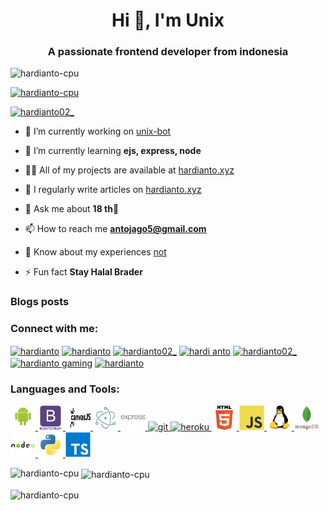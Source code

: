 <h1 align="center">Hi 👋, I'm Unix</h1>
<h3 align="center">A passionate frontend developer from indonesia</h3>

<p align="left"> <img src="https://komarev.com/ghpvc/?username=hardianto-cpu&label=Profile%20views&color=0e75b6&style=flat" alt="hardianto-cpu" /> </p>

<p align="left"> <a href="https://github.com/ryo-ma/github-profile-trophy"><img src="https://github-profile-trophy.vercel.app/?username=hardianto-cpu" alt="hardianto-cpu" /></a> </p>

<p align="left"> <a href="https://twitter.com/hardianto02_" target="blank"><img src="https://img.shields.io/twitter/follow/hardianto02_?logo=twitter&style=for-the-badge" alt="hardianto02_" /></a> </p>

- 🔭 I’m currently working on [unix-bot](https://github.com/hardianto-cpu/unix-bot)

- 🌱 I’m currently learning **ejs, express, node**

- 👨‍💻 All of my projects are available at [hardianto.xyz](hardianto.xyz)

- 📝 I regularly write articles on [hardianto.xyz](hardianto.xyz)

- 💬 Ask me about **18 th🎉**

- 📫 How to reach me **antojago5@gmail.com**

- 📄 Know about my experiences [not](not)

- ⚡ Fun fact **Stay Halal Brader**

### Blogs posts
<!-- BLOG-POST-LIST:START -->
<!-- BLOG-POST-LIST:END -->

<h3 align="left">Connect with me:</h3>
<p align="left">
<a href="https://codepen.io/hardianto" target="blank"><img align="center" src="https://raw.githubusercontent.com/rahuldkjain/github-profile-readme-generator/master/src/images/icons/Social/codepen.svg" alt="hardianto" height="30" width="40" /></a>
<a href="https://dev.to/hardianto" target="blank"><img align="center" src="https://raw.githubusercontent.com/rahuldkjain/github-profile-readme-generator/master/src/images/icons/Social/devto.svg" alt="hardianto" height="30" width="40" /></a>
<a href="https://twitter.com/hardianto02_" target="blank"><img align="center" src="https://raw.githubusercontent.com/rahuldkjain/github-profile-readme-generator/master/src/images/icons/Social/twitter.svg" alt="hardianto02_" height="30" width="40" /></a>
<a href="https://fb.com/hardi anto" target="blank"><img align="center" src="https://raw.githubusercontent.com/rahuldkjain/github-profile-readme-generator/master/src/images/icons/Social/facebook.svg" alt="hardi anto" height="30" width="40" /></a>
<a href="https://instagram.com/hardianto02_" target="blank"><img align="center" src="https://raw.githubusercontent.com/rahuldkjain/github-profile-readme-generator/master/src/images/icons/Social/instagram.svg" alt="hardianto02_" height="30" width="40" /></a>
<a href="https://www.youtube.com/c/hardianto gaming" target="blank"><img align="center" src="https://raw.githubusercontent.com/rahuldkjain/github-profile-readme-generator/master/src/images/icons/Social/youtube.svg" alt="hardianto gaming" height="30" width="40" /></a>
<a href="https://discord.gg/hardianto" target="blank"><img align="center" src="https://raw.githubusercontent.com/rahuldkjain/github-profile-readme-generator/master/src/images/icons/Social/discord.svg" alt="hardianto" height="30" width="40" /></a>
</p>

<h3 align="left">Languages and Tools:</h3>
<p align="left"> <a href="https://developer.android.com" target="_blank" rel="noreferrer"> <img src="https://raw.githubusercontent.com/devicons/devicon/master/icons/android/android-original-wordmark.svg" alt="android" width="40" height="40"/> </a> <a href="https://getbootstrap.com" target="_blank" rel="noreferrer"> <img src="https://raw.githubusercontent.com/devicons/devicon/master/icons/bootstrap/bootstrap-plain-wordmark.svg" alt="bootstrap" width="40" height="40"/> </a> <a href="https://canvasjs.com" target="_blank" rel="noreferrer"> <img src="https://raw.githubusercontent.com/Hardik0307/Hardik0307/master/assets/canvasjs-charts.svg" alt="canvasjs" width="40" height="40"/> </a> <a href="https://www.electronjs.org" target="_blank" rel="noreferrer"> <img src="https://raw.githubusercontent.com/devicons/devicon/master/icons/electron/electron-original.svg" alt="electron" width="40" height="40"/> </a> <a href="https://expressjs.com" target="_blank" rel="noreferrer"> <img src="https://raw.githubusercontent.com/devicons/devicon/master/icons/express/express-original-wordmark.svg" alt="express" width="40" height="40"/> </a> <a href="https://git-scm.com/" target="_blank" rel="noreferrer"> <img src="https://www.vectorlogo.zone/logos/git-scm/git-scm-icon.svg" alt="git" width="40" height="40"/> </a> <a href="https://heroku.com" target="_blank" rel="noreferrer"> <img src="https://www.vectorlogo.zone/logos/heroku/heroku-icon.svg" alt="heroku" width="40" height="40"/> </a> <a href="https://www.w3.org/html/" target="_blank" rel="noreferrer"> <img src="https://raw.githubusercontent.com/devicons/devicon/master/icons/html5/html5-original-wordmark.svg" alt="html5" width="40" height="40"/> </a> <a href="https://developer.mozilla.org/en-US/docs/Web/JavaScript" target="_blank" rel="noreferrer"> <img src="https://raw.githubusercontent.com/devicons/devicon/master/icons/javascript/javascript-original.svg" alt="javascript" width="40" height="40"/> </a> <a href="https://www.linux.org/" target="_blank" rel="noreferrer"> <img src="https://raw.githubusercontent.com/devicons/devicon/master/icons/linux/linux-original.svg" alt="linux" width="40" height="40"/> </a> <a href="https://www.mongodb.com/" target="_blank" rel="noreferrer"> <img src="https://raw.githubusercontent.com/devicons/devicon/master/icons/mongodb/mongodb-original-wordmark.svg" alt="mongodb" width="40" height="40"/> </a> <a href="https://nodejs.org" target="_blank" rel="noreferrer"> <img src="https://raw.githubusercontent.com/devicons/devicon/master/icons/nodejs/nodejs-original-wordmark.svg" alt="nodejs" width="40" height="40"/> </a> <a href="https://www.python.org" target="_blank" rel="noreferrer"> <img src="https://raw.githubusercontent.com/devicons/devicon/master/icons/python/python-original.svg" alt="python" width="40" height="40"/> </a> <a href="https://www.typescriptlang.org/" target="_blank" rel="noreferrer"> <img src="https://raw.githubusercontent.com/devicons/devicon/master/icons/typescript/typescript-original.svg" alt="typescript" width="40" height="40"/> </a> </p>

<p><img align="left" src="https://github-readme-stats.vercel.app/api/top-langs?username=hardianto-cpu&show_icons=true&locale=en&layout=compact" alt="hardianto-cpu" /></p>

<p>&nbsp;<img align="center" src="https://github-readme-stats.vercel.app/api?username=hardianto-cpu&show_icons=true&locale=en" alt="hardianto-cpu" /></p>

<p><img align="center" src="https://github-readme-streak-stats.herokuapp.com/?user=hardianto-cpu&" alt="hardianto-cpu" /></p>
